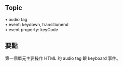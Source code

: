 ## Topic ##
• audio tag</br>
• event: keydown, transitionend</br>
• event property: keyCode</br>

## 要點 ##
第一個單元主要操作 HTML 的 audio tag 跟 keyboard 事件。
